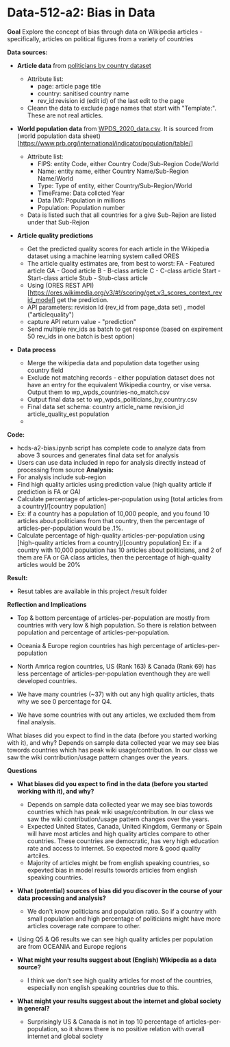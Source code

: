 # Data-512-a2: Bias in Data

**Goal**
  Explore the concept of bias through data on Wikipedia articles - specifically, articles on political figures from a variety of countries

**Data sources:**
  * **Article data** from [politicians by country dataset](https://figshare.com/articles/dataset/Untitled_Item/5513449)
    * Attribute list:
      * page: article page title
      * country: sanitised country name
      * rev_id:revision id (edit id) of the last edit to the page
    * Cleann the data to exclude page names that start with "Template:". These are not real articles.
  * **World population data** from [WPDS_2020_data.csv](https://docs.google.com/spreadsheets/d/1CFJO2zna2No5KqNm9rPK5PCACoXKzb-nycJFhV689Iw/edit?usp=sharing). It is sourced from (world population data sheet)[https://www.prb.org/international/indicator/population/table/]
    * Attribute list:
      * FIPS: entity Code, either Country Code/Sub-Region Code/World
      * Name: entity name, either Country Name/Sub-Region Name/World
      * Type: Type of entity, either Country/Sub-Region/World
      * TimeFrame: Data collcted Year
      * Data (M): Population in millions
      * Population: Population number 
    * Data is listed such that all countries for a give Sub-Rejion are listed under that Sub-Rejion
  
  * **Article quality predictions**
    * Get the predicted quality scores for each article in the Wikipedia dataset using a machine learning system called ORES
    * The article quality estimates are, from best to worst:
        FA - Featured article
        GA - Good article
        B - B-class article
        C - C-class article
        Start - Start-class article
        Stub - Stub-class article
    * Using (ORES REST API)[https://ores.wikimedia.org/v3/#!/scoring/get_v3_scores_context_revid_model] get the prediction.
    * API parameters: revision Id (rev_id from page_data set) , model ("articlequality")
    * capture API return value - "prediction"
    * Send multiple rev_ids as batch to get response (based on expirement 50 rev_ids in one batch is best option)
* **Data process**
  * Merge the wikipedia data and population data together using country field
  * Exclude not matching records - either population dataset does not have an entry for the equivalent Wikipedia country, or vise versa. Output them to wp_wpds_countries-no_match.csv
  * Output final data set to wp_wpds_politicians_by_country.csv
  * Final data set schema:
      country
      article_name
      revision_id
      article_quality_est
      population
  * 
**Code:** 
  * hcds-a2-bias.ipynb script has complete code to analyze data from above 3 sources and generates final data set for analysis
  * Users can use data included in repo for analysis directly instead of processing from source
**Analysis:**
  * For analysis include sub-region
  * Find high quality articles using prediction value (high quality article if prediction is FA or GA)
  * Calculate percentage of articles-per-population using [total articles from a country]/[country population]
  * Ex: if a country has a population of 10,000 people, and you found 10 articles about politicians from that country, then the percentage of articles-per-population would be .1%.
  * Calculate percentage of high-quality articles-per-population using [high-quality articles from a country]/[country population]
Ex: if a country with 10,000 population has 10 articles about politicians, and 2 of them are FA or GA class articles, then the percentage of high-quality articles would be 20%

**Result:**
  * Resut tables are available in this project /result folder
  
**Reflection and Implications**
* Top & bottom percentage of articles-per-population are mostly from countries with very low & high population. So there is relation between population and percentage of articles-per-population.

* Oceania & Europe region countries has high percentage of articles-per-population

* North Amrica region countries, US (Rank 163) & Canada (Rank 69) has less percentage of articles-per-population eventhough they are well developed countries.

* We have many countries (~37) with out any high quality articles, thats why we see 0 percentage for Q4.

* We have some countries with out any articles, we excluded them from final analysis.

What biases did you expect to find in the data (before you started working with it), and why?
Depends on sample data collected year we may see bias towords countries which has peak wiki usage/contribution. In our class we saw the wiki contribution/usage pattern changes over the years.

**Questions**
  * **What biases did you expect to find in the data (before you started working with it), and why?**
    * Depends on sample data collected year we may see bias towords countries which has peak wiki usage/contribution. In our class we saw the wiki contribution/usage pattern changes over the years.
    * Expected United States, Canada, United Kingdom, Germany or Spain will have most articles and high quality articles compare to other countries. These countries are democratic, has very high education rate and access to internet. So expected more & good quality artciles.
    * Majority of articles might be from english speaking countries, so expevted bias in model results towords articles from english speaking countries.

  * **What (potential) sources of bias did you discover in the course of your data processing and analysis?**
    * We don't know politicians and population ratio. So if a country with small population and high percentage of politicians might have more articles coverage rate compare to other.

  * Using Q5 & Q6 results we can see high quality articles per population are from OCEANIA and Europe regions
  
  * **What might your results suggest about (English) Wikipedia as a data source?**
    * I think we don't see high quality articles for most of the countries, especially non english speaking countries due to this.

  * **What might your results suggest about the internet and global society in general?**
    * Surprisingly US & Canada is not in top 10 percentage of articles-per-population, so it shows there is no positive relation with overall internet and global society

